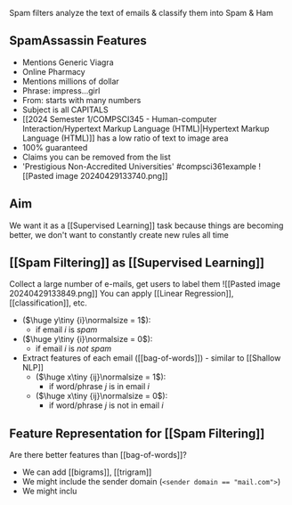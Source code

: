 Spam filters analyze the text of emails & classify them into Spam & Ham
## SpamAssassin Features
- Mentions Generic Viagra
- Online Pharmacy
- Mentions millions of dollar
- Phrase: impress...girl
- From: starts with many numbers
- Subject is all CAPITALS
- [[2024 Semester 1/COMPSCI345 - Human-computer Interaction/Hypertext Markup Language (HTML)|Hypertext Markup Language (HTML)]] has a low ratio of text to image area
- 100% guaranteed
- Claims you can be removed from the list
- 'Prestigious Non-Accredited Universities'
#compsci361example ![[Pasted image 20240429133740.png]]

## Aim
We want it as a [[Supervised Learning]] task because things are becoming better, we don't want to constantly create new rules all time

## [[Spam Filtering]] as [[Supervised Learning]]
Collect a large number of e-mails, get users to label them
![[Pasted image 20240429133849.png]]
You can apply [[Linear Regression]], [[classification]], etc.
- ($\huge y\tiny {i}\normalsize = 1$):
	- if email $i$ is $spam$
- ($\huge y\tiny {i}\normalsize = 0$):
	- if email $i$ is $not\ spam$
- Extract features of each email ([[bag-of-words]]) - similar to [[Shallow NLP]]
	- ($\huge x\tiny {ij}\normalsize = 1$):
		- if word/phrase $j$ is in email $i$
	- ($\huge x\tiny {ij}\normalsize = 0$):
		- if word/phrase $j$ is not in email $i$
## Feature Representation for [[Spam Filtering]]
Are there better features than [[bag-of-words]]?
- We can add [[bigrams]], [[trigram]]
- We might include the sender domain (`<sender domain == "mail.com">`)
- We might inclu